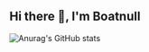 ## Hi there 👋, I'm Boatnull

![Anurag's GitHub stats](https://github-readme-stats.vercel.app/api?username=Boatnull&show_icons=true&theme=radical)
<!--
**Boatnull/Boatnull** is a ✨ _special_ ✨ repository because its `README.md` (this file) appears on your GitHub profile.

Here are some ideas to get you started:

- 🔭 I’m currently working on ...
- 🌱 I’m currently learning ...
- 👯 I’m looking to collaborate on ...
- 🤔 I’m looking for help with ...
- 💬 Ask me about ...
- 📫 How to reach me: ...
- 😄 Pronouns: ...
- ⚡ Fun fact: ...
-->
